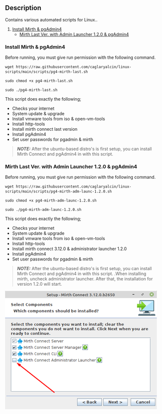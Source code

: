 ## Description

Contains various automated scripts for Linux..


1. [Install Mirth & pgAdmin4](https://github.com/caglaryalcin/linux-scripts/blob/main/README.md#install-mirth--pgadmin4)
   - [Mirth Last Ver. with Admin Launcher 1.2.0 & pgAdmin4](https://github.com/caglaryalcin/linux-scripts/blob/main/README.md#mirth-last-ver-with-admin-launcher-120--pgadmin4)

### Install Mirth & pgAdmin4 

Before running, you must give run permission with the following command.

```
wget https://raw.githubusercontent.com/caglaryalcin/linux-scripts/main/scripts/pg4-mirth-last.sh
```
```
sudo chmod +x pg4-mirth-last.sh
```
```
sudo ./pg4-mirth-last.sh
```

This script does exactly the following;

- Checks your internet
- System update & upgrade
- Install vmware tools from iso & open-vm-tools
- Install http-tools
- Install mirth connect last version
- Install pgAdmin4
- Set user passwords for pgadmin & mirth


> **_NOTE:_**  After the ubuntu-based distro's is first setup, you can install Mirth Connect and pgAdmin4 in with this script.

### Mirth Last Ver. with Admin Launcher 1.2.0 & pgAdmin4

Before running, you must give run permission with the following command.

```
wget https://raw.githubusercontent.com/caglaryalcin/linux-scripts/main/scripts/pg4-mirth-adm-launc-1.2.0.sh
```
```
sudo chmod +x pg4-mirth-adm-launc-1.2.0.sh
```
```
sudo ./pg4-mirth-adm-launc-1.2.0.sh
```

This script does exactly the following;

- Checks your internet
- System update & upgrade
- Install vmware tools from iso & open-vm-tools
- Install http-tools
- Install mirth connect 3.12.0 & administrator launcher 1.2.0
- Install pgAdmin4
- Set user passwords for pgadmin & mirth


> **_NOTE:_**  After the ubuntu-based distro's is first setup, you can install Mirth Connect and pgAdmin4 in with this script. .When installing mirth, uncheck administrator launcher. After that, the installation for version 1.2.0 will start.

![image](https://github.com/caglaryalcin/linux-scripts/blob/main/screenshots/uncheck.png)
